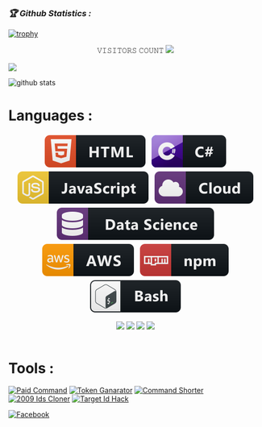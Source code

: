 <h3><b><i>🏆 Github Statistics :</i></b></h3>
<a href="https://github.com/MITUL-588"><img title="trophy" src="https://github-profile-trophy.vercel.app/?username=MITUL-588&theme=monokai"></a>
</p>  
<p align="center"> 
 𝚅𝙸𝚂𝙸𝚃𝙾𝚁𝚂 𝙲𝙾𝚄𝙽𝚃
 <img src="https://profile-counter.glitch.me/MITUL-588/count.svg" />
</p>
<img align="center" src="https://github-readme-stats.anuraghazra1.vercel.app/api/top-langs/?username=MITUL-588&layout=compact&theme=chartreuse-dark" />
<p align="center"> 

![github stats](https://github-readme-stats.vercel.app/api?username=MITUL-588&show_icons=true&include_all_commits=true&theme=chartreuse-dark&cache_seconds=3200)

# Languages :
</p>
<p align="center">
<img src="https://raw.githubusercontent.com/8bithemant/8bithemant/master/svg/dev/languages/html.svg" alt="Twitter" style="vertical-align:top; margin:4px"> <img src="https://raw.githubusercontent.com/8bithemant/8bithemant/master/svg/dev/languages/csharp.svg"alt="Twitter" style="vertical-align:top; margin:4px"> <img src="https://raw.githubusercontent.com/8bithemant/8bithemant/master/svg/dev/languages/js.svg" alt="Twitter" style="vertical-align:top; margin:4px"> <img src="https://raw.githubusercontent.com/8bithemant/8bithemant/master/svg/dev/misc/cloud.svg" alt="Twitter" style="vertical-align:top; margin:4px"> <img src="https://raw.githubusercontent.com/8bithemant/8bithemant/master/svg/dev/misc/datascience.svg" alt="Twitter" style="vertical-align:top; margin:4px"> <img src="https://raw.githubusercontent.com/8bithemant/8bithemant/master/svg/dev/services/aws.svg" alt="Twitter" style="vertical-align:top; margin:4px"> <img src="https://raw.githubusercontent.com/8bithemant/8bithemant/master/svg/dev/services/npm.svg" alt="Twitter" style="vertical-align:top; margin:4px"> <img src="https://raw.githubusercontent.com/8bithemant/8bithemant/master/svg/dev/tools/bash.svg" alt="Twitter" style="vertical-align:top; margin:4px">
 </p>

<p align="center">
<code><a href="https://www.python.org/" target="_blank"><img height="50" src="https://www.vectorlogo.zone/logos/python/python-ar21.svg"></a></code>
<code><a href="https://www.linux.org/" target="_blank"><img height="50" src="https://www.vectorlogo.zone/logos/linux/linux-ar21.svg"></a></code>
<code><a href="https://reactjs.org/" target="_blank"><img height="50" src="https://www.vectorlogo.zone/logos/reactjs/reactjs-ar21.svg"></a></code>
<code><a href="https://www.docker.com/" target="_blank"><img height="50" src="https://www.vectorlogo.zone/logos/docker/docker-official.svg"></a></code>
<br/><br/>
</p>

# Tools :
<a href="https://github.com/MITUL-588/ENC-Py3"><img title="Paid Command" src="https://github-readme-stats.vercel.app/api/pin/?username=MITUL-588&repo=ENC-Py3&theme=chartreuse-dark"></a>
<a href="https://github.com/MITUL-588/AIM-BOMBER"><img title="Token Ganarator" src="https://github-readme-stats.vercel.app/api/pin/?username=MITUL-588&repo=Token&theme=vision-friendly-dark"></a>
<a href="https://github.com/MITUL-588/Short"><img title="Command Shorter" src="https://github-readme-stats.vercel.app/api/pin/?username=MITUL-588&repo=Short&theme=dark"></a>
<a href="https://github.com/MITUL-588/B009"><img title="2009 Ids Cloner" src="https://github-readme-stats.vercel.app/api/pin/?username=MITUL-588&repo=B009&theme=vision-friendly-dark"></a>
<a href="https://github.com/MITUL-588/Master"><img title="Target Id Hack" src="https://github-readme-stats.vercel.app/api/pin/?username=MITUL-588&repo=Master&theme=tokyonight"></a>
</p>


[![Facebook](https://img.shields.io/badge/Facebook-Beta-blue?style=flat-square&logo=facebook)](https://www.facebook.com/altalimulislam)</br>
